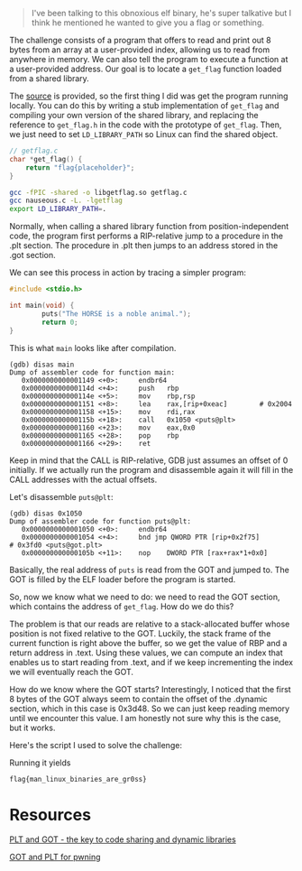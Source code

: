 > I've been talking to this obnoxious elf binary, he's super talkative but I think he mentioned he wanted to give you a flag or something.

The challenge consists of a program that offers to read and print out 8 bytes from an array at a user-provided index, allowing us to read from anywhere in memory. We can also tell the program to execute a function at a user-provided address. Our goal is to locate a `get_flag` function loaded from a shared library.

The [source](nauseous.c) is provided, so the first thing I did was get the program running locally. You can do this by writing a stub implementation of `get_flag` and compiling your own version of the shared library, and replacing the reference to `get_flag.h` in the code with the prototype of `get_flag`. Then, we just need to set `LD_LIBRARY_PATH` so Linux can find the shared object.

```c
// getflag.c
char *get_flag() {
	return "flag{placeholder}";
}
```

```sh
gcc -fPIC -shared -o libgetflag.so getflag.c
gcc nauseous.c -L. -lgetflag
export LD_LIBRARY_PATH=.
```

Normally, when calling a shared library function from position-independent code, the program first performs a RIP-relative jump to a procedure in the .plt section. The procedure in .plt then jumps to an address stored in the .got section. 

We can see this process in action by tracing a simpler program:

```c
#include <stdio.h>

int main(void) {
        puts("The HORSE is a noble animal.");
        return 0;
}
```

This is what `main` looks like after compilation.

```plaintext
(gdb) disas main
Dump of assembler code for function main:
   0x0000000000001149 <+0>:     endbr64
   0x000000000000114d <+4>:     push   rbp
   0x000000000000114e <+5>:     mov    rbp,rsp
   0x0000000000001151 <+8>:     lea    rax,[rip+0xeac]        # 0x2004
   0x0000000000001158 <+15>:    mov    rdi,rax
   0x000000000000115b <+18>:    call   0x1050 <puts@plt>
   0x0000000000001160 <+23>:    mov    eax,0x0
   0x0000000000001165 <+28>:    pop    rbp
   0x0000000000001166 <+29>:    ret
```

Keep in mind that the CALL is RIP-relative, GDB just assumes an offset of 0 initially. If we actually run the program and disassemble again it will fill in the CALL addresses with the actual offsets.

Let's disassemble `puts@plt`:

```plaintext
(gdb) disas 0x1050
Dump of assembler code for function puts@plt:
   0x0000000000001050 <+0>:     endbr64
   0x0000000000001054 <+4>:     bnd jmp QWORD PTR [rip+0x2f75]        # 0x3fd0 <puts@got.plt>
   0x000000000000105b <+11>:    nop    DWORD PTR [rax+rax*1+0x0]
```

Basically, the real address of `puts` is read from the GOT and jumped to. The GOT is filled by the ELF loader before the program is started. 

So, now we know what we need to do: we need to read the GOT section, which contains the address of `get_flag`. How do we do this?

The problem is that our reads are relative to a stack-allocated buffer whose position is not fixed relative to the GOT. Luckily, the stack frame of the current function is right above the buffer, so we get the value of RBP and a return address in .text. Using these values, we can compute an index that enables us to start reading from .text, and if we keep incrementing the index we will eventually reach the GOT.

How do we know where the GOT starts? Interestingly, I noticed that the first 8 bytes of the GOT always seem to contain the offset of the .dynamic section, which in this case is 0x3d48. So we can just keep reading memory until we encounter this value. I am honestly not sure why this is the case, but it works.

Here's the script I used to solve the challenge:

<script src="https://gist.github.com/adrian154/5a8dd8911cbbda4710062053ff45f531.js"></script>

Running it yields

`flag{man_linux_binaries_are_gr0ss}`

# Resources

[PLT and GOT - the key to code sharing and dynamic libraries](https://www.technovelty.org/linux/plt-and-got-the-key-to-code-sharing-and-dynamic-libraries.html)

[GOT and PLT for pwning](https://systemoverlord.com/2017/03/19/got-and-plt-for-pwning.html)